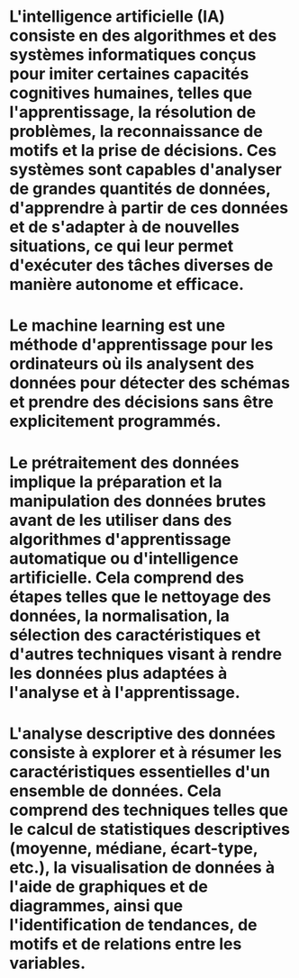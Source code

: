 # 
# 
# L'intelligence artificielle (IA) consiste en des algorithmes et des systèmes informatiques conçus pour imiter certaines capacités cognitives humaines, telles que l'apprentissage, la résolution de problèmes, la reconnaissance de motifs et la prise de décisions. Ces systèmes sont capables d'analyser de grandes quantités de données, d'apprendre à partir de ces données et de s'adapter à de nouvelles situations, ce qui leur permet d'exécuter des tâches diverses de manière autonome et efficace.

# Le machine learning est une méthode d'apprentissage pour les ordinateurs où ils analysent des données pour détecter des schémas et prendre des décisions sans être explicitement programmés.

# Le prétraitement des données implique la préparation et la manipulation des données brutes avant de les utiliser dans des algorithmes d'apprentissage automatique ou d'intelligence artificielle. Cela comprend des étapes telles que le nettoyage des données, la normalisation, la sélection des caractéristiques et d'autres techniques visant à rendre les données plus adaptées à l'analyse et à l'apprentissage.

# L'analyse descriptive des données consiste à explorer et à résumer les caractéristiques essentielles d'un ensemble de données. Cela comprend des techniques telles que le calcul de statistiques descriptives (moyenne, médiane, écart-type, etc.), la visualisation de données à l'aide de graphiques et de diagrammes, ainsi que l'identification de tendances, de motifs et de relations entre les variables.



